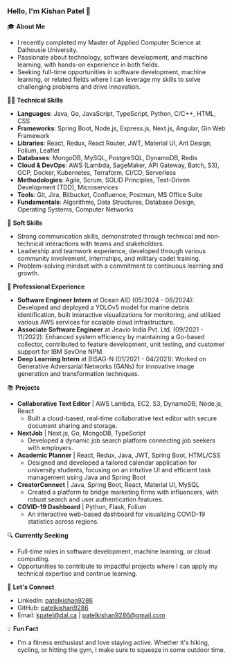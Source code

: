 ### Hello, I'm Kishan Patel 👋

🎓 **About Me**
- I recently completed my Master of Applied Computer Science at Dalhousie University.
- Passionate about technology, software development, and machine learning, with hands-on experience in both fields.
- Seeking full-time opportunities in software development, machine learning, or related fields where I can leverage my skills to solve challenging problems and drive innovation.

👨‍💻 **Technical Skills**
- **Languages**: Java, Go, JavaScript, TypeScript, Python, C/C++, HTML, CSS
- **Frameworks**: Spring Boot, Node.js, Express.js, Next.js, Angular, Gin Web Framework
- **Libraries**: React, Redux, React Router, JWT, Material UI, Ant Design, Folium, Leaflet
- **Databases**: MongoDB, MySQL, PostgreSQL, DynamoDB, Redis
- **Cloud & DevOps**: AWS (Lambda, SageMaker, API Gateway, Batch, S3), GCP, Docker, Kubernetes, Terraform, CI/CD, Serverless
- **Methodologies**: Agile, Scrum, SOLID Principles, Test-Driven Development (TDD), Microservices
- **Tools**: Git, Jira, Bitbucket, Confluence, Postman, MS Office Suite
- **Fundamentals**: Algorithms, Data Structures, Database Design, Operating Systems, Computer Networks

🌟 **Soft Skills**
- Strong communication skills, demonstrated through technical and non-technical interactions with teams and stakeholders.
- Leadership and teamwork experience, developed through various community involvement, internships, and military cadet training.
- Problem-solving mindset with a commitment to continuous learning and growth.

🚀 **Professional Experience**
- **Software Engineer Intern** at Ocean AID (05/2024 - 08/2024): Developed and deployed a YOLOv5 model for marine debris identification, built interactive visualizations for monitoring, and utilized various AWS services for scalable cloud infrastructure.
- **Associate Software Engineer** at Jeavio India Pvt. Ltd. (09/2021 - 11/2022): Enhanced system efficiency by maintaining a Go-based collector, contributed to feature development, unit testing, and customer support for IBM SevOne NPM.
- **Deep Learning Intern** at BISAG-N (01/2021 - 04/2021): Worked on Generative Adversarial Networks (GANs) for innovative image generation and transformation techniques.

📚 **Projects**
- **Collaborative Text Editor** | AWS Lambda, EC2, S3, DynamoDB, Node.js, React
  - Built a cloud-based, real-time collaborative text editor with secure document sharing and storage.
- **NextJob** | Next.js, Go, MongoDB, TypeScript
  - Developed a dynamic job search platform connecting job seekers with employers.
- **Academic Planner** | React, Redux, Java, JWT, Spring Boot, HTML/CSS
  - Designed and developed a tailored calendar application for university students, focusing on an intuitive UI and
efficient task management using Java and Spring Boot
- **CreatorConnect** | Java, Spring Boot, React, Material UI, MySQL
  - Created a platform to bridge marketing firms with influencers, with robust search and user authentication features.
- **COVID-19 Dashboard** | Python, Flask, Folium
  - An interactive web-based dashboard for visualizing COVID-19 statistics across regions.

🔍 **Currently Seeking**
- Full-time roles in software development, machine learning, or cloud computing.
- Opportunities to contribute to impactful projects where I can apply my technical expertise and continue learning.

🤝 **Let's Connect**
- LinkedIn: [patelkishan9286](https://www.linkedin.com/in/patelkishan9286/)
- GitHub: [patelkishan9286](https://github.com/patelkishan9286)
- Email: [kpatel@dal.ca](mailto:kpatel@dal.ca) | [patelkishan9286@gmail.com](mailto:patelkishan9286@gmail.com)

💡 **Fun Fact**
- I'm a fitness enthusiast and love staying active. Whether it's hiking, cycling, or hitting the gym, I make sure to squeeze in some outdoor time.

